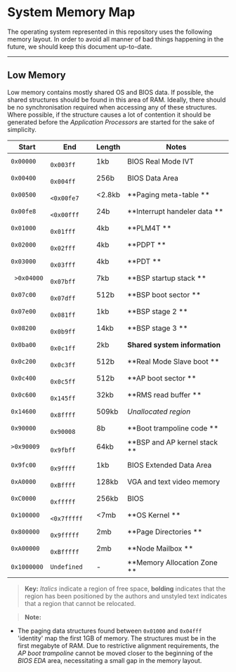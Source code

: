 System Memory Map
=================
The operating system represented in this repository uses the following memory layout. In order to avoid all manner of bad things happening in the future, we should keep this document up-to-date.

----------
Low Memory
----------
Low memory contains mostly shared OS and BIOS data. If possible, the shared structures should be found in this area of RAM. Ideally, there should be no synchronisation required when accessing any of these structures. Where possible, if the structure causes a lot of contention it should be generated before the *Application Processors* are started for the sake of simplicity.

|   Start  |     End     |   Length  | Notes                       |
|----------|-------------|-----------|-----------------------------|
|  `0x00000`|`    0x003ff`|        1kb|BIOS Real Mode IVT           |
|  `0x00400`|`    0x004ff`|       256b|BIOS Data Area               |
|  `0x00500`|`   <0x00fe7`|     <2.8kb|**Paging meta-table        **|
|  `0x00fe8`|`   <0x00fff`|        24b|**Interrupt handeler data  **|
|  `0x01000`|`    0x01fff`|        4kb|**PLM4T                    **|
|  `0x02000`|`    0x02fff`|        4kb|**PDPT                     **|
|  `0x03000`|`    0x03fff`|        4kb|**PDT                      **|
|` >0x04000`|`    0x07bff`|        7kb|**BSP startup stack        **|
|  `0x07c00`|`    0x07dff`|       512b|**BSP boot sector          **|
|  `0x07e00`|`    0x081ff`|        1kb|**BSP stage 2              **|
|  `0x08200`|`    0x0b9ff`|       14kb|**BSP stage 3              **|
|  `0x0ba00`|`    0x0c1ff`|        2kb|**Shared system information**|
|  `0x0c200`|`    0x0c3ff`|       512b|**Real Mode Slave boot     **|
|  `0x0c400`|`    0x0c5ff`|       512b|**AP boot sector           **|
|  `0x0c600`|`    0x145ff`|       32kb|**RMS read buffer          **|
|  `0x14600`|`    0x8ffff`|      509kb|*Unallocated region*         |
|  `0x90000`|`    0x90008`|         8b|**Boot trampoline code     **|
| `>0x90009`|`    0x9fbff`|       64kb|**BSP and AP kernel stack  **|
|  `0x9fc00`|`    0x9ffff`|        1kb|BIOS Extended Data Area      |
|  `0xA0000`|`    0xBffff`|      128kb|VGA and text video memory    |
|  `0xC0000`|`    0xfffff`|      256kb|BIOS                         |
| `0x100000`|`  <0x7fffff`|       <7mb|**OS Kernel                **|
| `0x800000`|`   0x9fffff`|        2mb|**Page Directories         **|
| `0xA00000`|`   0xBfffff`|        2mb|**Node Mailbox             **|
|`0x1000000`|  `Undefined`|          -|**Memory Allocation Zone   **|

> **Key:** *Italics* indicate a region of free space, **bolding** indicates that the region has been positioned by the authors and unstyled text indicates that a region that cannot be relocated.

> **Note:**
- The paging data structures found between `0x01000` and `0x04fff` 'identity' map the first 1GB of memory. The structures must be in the first megabyte of RAM. Due to restrictive alignment requirements, the *AP boot trampoline* cannot be moved closer to the beginning of the *BIOS EDA* area, necessitating a small gap in the memory layout.
